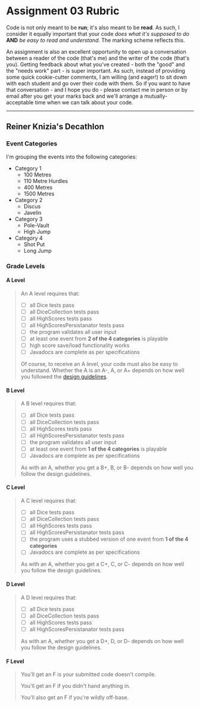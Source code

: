 # Assignment 03 Rubric

Code is not only meant to be **run**; it's also meant to be **read**. As such, I consider it equally important that your code _does what it's supposed to do_ **AND** _be easy to read and understand_. The marking scheme reflects this.

An assignment is also an excellent opportunity to open up a conversation between a reader of the code (that's me) and the writer of the code (that's you). Getting feedback about what you've created - both the "good" and the "needs work" part - is super important. As such, instead of providing some quick cookie-cutter comments, I am willing (and eager!) to sit down with each student and go over their code with them. So if you want to have that conversation - and I hope you do - please contact me in person or by email after you get your marks back and we'll arrange a mutually-acceptable time when we can talk about your code.

---

## Reiner Knizia's Decathlon

### Event Categories

I'm grouping the events into the following categories:

- Category 1
  - 100 Metres
  - 110 Metre Hurdles
  - 400 Metres
  - 1500 Metres
- Category 2
  - Discus
  - Javelin
- Category 3
  - Pole-Vault
  - High Jump
- Category 4
  - Shot Put
  - Long Jump

### Grade Levels

#### A Level

> An A level requires that:
>
> - [ ] all Dice tests pass
> - [ ] all DiceCollection tests pass
> - [ ] all HighScores tests pass
> - [ ] all HighScoresPersistanator tests pass
> - [ ] the program validates all user input
> - [ ] at least one event from **2 of the 4 categories** is playable
> - [ ] high score save/load functionality works
> - [ ] Javadocs are complete as per specifications
>
> Of course, to receive an A level, your code must also be easy to understand. Whether the A is an A-, A, or A+ depends on how well you followed the [design guidelines](design.guidelines.md).

#### B Level

> A B level requires that:
>
> - [ ] all Dice tests pass
> - [ ] all DiceCollection tests pass
> - [ ] all HighScores tests pass
> - [ ] all HighScoresPersistanator tests pass
> - [ ] the program validates all user input
> - [ ] at least one event from **1 of the 4 categories** is playable
> - [ ] Javadocs are complete as per specifications
>
> As with an A, whether you get a B+, B, or B- depends on how well you follow the design guidelines.

#### C Level

> A C level requires that:
>
> - [ ] all Dice tests pass
> - [ ] all DiceCollection tests pass
> - [ ] all HighScores tests pass
> - [ ] all HighScoresPersistanator tests pass
> - [ ] the program uses a stubbed version of one event from **1 of the 4 categories**
> - [ ] Javadocs are complete as per specifications
>
> As with an A, whether you get a C+, C, or C- depends on how well you follow the design guidelines.

#### D Level

> A D level requires that:
>
> - [ ] all Dice tests pass
> - [ ] all DiceCollection tests pass
> - [ ] all HighScores tests pass
> - [ ] all HighScoresPersistanator tests pass
>
> As with an A, whether you get a D+, D, or D- depends on how well you follow the design guidelines.

#### F Level

> You'll get an F is your submitted code doesn't compile.
>
> You'll get an F if you didn't hand anything in.
>
> You'll also get an F if you're wildly off-base.
